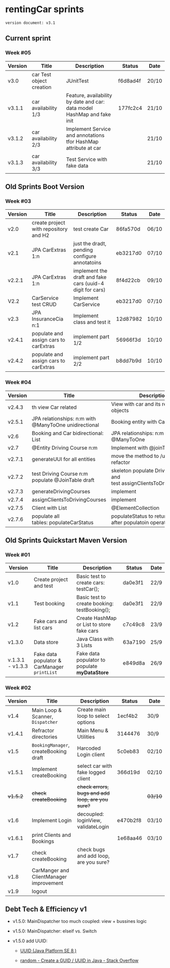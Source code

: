 # rentingCar sprints

`version document: v3.1`

## Current sprint

### Week #05

| Version | Title                    | Description                                                             | Status   | Date  |
| ------- | ------------------------ | ----------------------------------------------------------------------- | -------- | ----- |
| v3.0    | car Test object creation | JUnitTest                                                               | f6d8ad4f | 20/10 |
| v3.1.1  | car availability 1/3     | Feature, availability by date and car: data model HashMap and fake init | 177fc2c4 | 21/10 |
| v3.1.2  | car availability 2/3     | Implement Service and annotations tfor HashMap attribute at car         |          | 21/10 |
| v3.1.3  | car availability 3/3     | Test Service with fake data                                             |          | 21/10 |

## Old Sprints Boot Version

### Week #03

| Version | Title                                 | Description                                               | Status   | Date  |
| ------- | ------------------------------------- | --------------------------------------------------------- | -------- | ----- |
| v2.0    | create project with repository and H2 | test create Car                                           | 86fa570d | 06/10 |
| v2.1    | JPA CarExtras 1:n                     | just the dradt, pending configure annotatoins             | eb3217d0 | 07/10 |
| v2.2.1  | JPA CarExtras 1:n                     | implement the draft and fake cars (uuid-4 digit for cars) | 8f4d22cb | 09/10 |
| V2.2    | CarService test CRUD                  | Implement CarService                                      | eb3217d0 | 07/10 |
| v2.3    | JPA InsuranceCia n:1                  | Implement class and test it                               | 12d87982 | 10/10 |
| v2.4.1  | populate and assign cars to carExtras | implement part 1/2                                        | 56966f3d | 10/10 |
| v2.4.2  | populate and assign cars to carExtras | implement part 2/2                                        | b8dd7b9d | 10/10 |

### Week #04

| Version | Title                                                 | Description                                                            | Status   | Date  |
| ------- | ----------------------------------------------------- | ---------------------------------------------------------------------- | -------- | ----- |
| v2.4.3  | th view Car related                                   | View with car and its related objects                                  | 62b5c184 | 13/10 |
| v2.5.1  | JPA relationships: n:m with @ManyToOne unidirectional | Booking entity with Car/Client                                         | 62b5c184 | 13/10 |
| v2.6    | Booking and Car bidirectional: List<Bookings>         | JPA relationships: n:m with @ManyToOne                                 | b7a01b33 | 14/10 |
| v2.7    | @Entity Driving Course n:m                            | Implement with @joinTable                                              | bf2f0dc  | 14/10 |
| v2.7.1  | generateUUI for all entities                          | move the method to /utils and refactor                                 | 2400346d | 16/10 |
| v2.7.2  | test Driving Course n:m populate @JoinTable draft     | skeleton populate DrivingCourse and test assignClientsToDrivingCourses | dedce7d1 | 16/10 |
| v2.7.3  | generateDrivingCourses                                | implement                                                              | c12ab9cc | 16/10 |
| v2.7.4  | assignClientsToDrivingCourses                         | implement                                                              | b006f597 | 16/10 |
| v2.7.5  | Client with List<String>                              | @ElementCollection                                                     | 252f3238 | 17/10 |
| v2.7.6  | populate all tables: populateCarStatus                | populateStatus to return status after populatoin operations            | 5f4354d0 | 17/10 |

## Old Sprints Quickstart Maven Version

### Week #01

| Version          | Title                                        | Description                                      | Status  | Date |
| ---------------- | -------------------------------------------- | ------------------------------------------------ | ------- | ---- |
| v1.0             | Create project and test                      | Basic test to create cars: testCar();            | da0e3f1 | 22/9 |
| v1.1             | Test booking                                 | Basic test to create booking: testBooking();     | da0e3f1 | 22/9 |
| v1.2             | Fake cars and list cars                      | Create HashMap or List to store fake cars        | c7c49c8 | 23/9 |
| v1.3.0           | Data store                                   | Java Class with 3 Lists                          | 63a7190 | 25/9 |
| v.1.3.1 - v1.3.3 | Fake data populator & CarManager `printList` | Fake data populator to populate  **myDataStore** | e849d8a | 26/9 |

### Week #02

| Version    | Title                                   | Description                                        | Status   | Date      |
| ---------- | --------------------------------------- | -------------------------------------------------- | -------- | --------- |
| v1.4       | Main Loop & Scanner, `Dispatcher`       | Create main loop to select options                 | 1ecf4b2  | 30/9      |
| v1.4.1     | Refractor directories                   | Main Menu & Utilities                              | 3144476  | 30/9      |
| v1.5       | `BookingManager`, createBooking draft   | Harcoded Login client                              | 5c0eb83  | 02/10     |
| v1.5.1     | Implement createBooking                 | select car with fake logged client                 | 366d19d  | 02/10     |
| ~~v1.5.2~~ | ~~check createBooking~~                 | ~~check errors, bugs and add loop, are you sure?~~ |          | ~~03/10~~ |
| v1.6       | Implement Login                         | decoupled: loginView, validateLogin                | e470b2f8 | 03/10     |
| v1.6.1     | print Clients and Bookings              |                                                    | 1e68aa46 | 03/10     |
| v1.7       | check createBooking                     | check bugs and add loop, are you sure?             |          |           |
| v1.8       | CarManger and ClientManager improvement |                                                    |          |           |
| v1.9       | logout                                  |                                                    |          |           |

## Debt Tech & Efficiency v1

- v1.5.0: MainDispatcher too much coupled: view + bussines logic

- v1.5.0: MainDispatcher: elseif vs. Switch

- v1.5.0 add UUID: 
  
  - [UUID (Java Platform SE 8 )](https://docs.oracle.com/javase/8/docs/api/java/util/UUID.html)
  
  - [random - Create a GUID / UUID in Java - Stack Overflow](https://stackoverflow.com/questions/2982748/create-a-guid-uuid-in-java)
